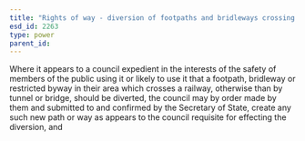 ```yaml
---
title: "Rights of way - diversion of footpaths and bridleways crossing railways"
esd_id: 2263
type: power
parent_id:  
---
```


Where it appears to a council expedient in the interests of the safety of members of the public using it or likely to use it that a footpath, bridleway or restricted byway in their area which crosses a railway, otherwise than by tunnel or bridge, should be diverted, the council may by order made by them and submitted to and confirmed by the Secretary of State, create any such new path or way as appears to the council requisite for effecting the diversion, and

